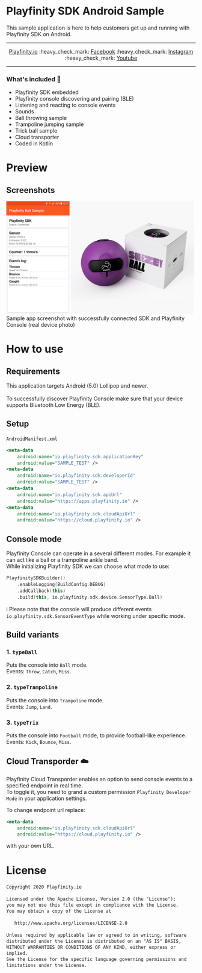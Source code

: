 # Playfinity SDK Android Sample 

This sample application is here to help customers get up and running with Playfinity SDK on Android.

-------

<p align="center">
    <a href="https://playfinity.io/">Playfinity.io</a>
    :heavy_check_mark:
    <a href="https://www.facebook.com/playfinity.io/">Facebook</a>
    :heavy_check_mark:
    <a href="https://www.instagram.com/playfinity_io/">Instagram</a>
    :heavy_check_mark:
    <a href="https://www.youtube.com/channel/UCiJSGEIcw_-OHlYjTOeJ-Ag/featured/">Youtube</a>
</p>

-------

### What's included :rocket:
- Playfinity SDK embedded
- Playfinity console discovering and pairing (BLE)
- Listening and reacting to console events
- Sounds
- Ball throwing sample
- Trampoline jumping sample
- Trick ball sample
- Cloud transporter
- Coded in Kotlin

# Preview

## Screenshots 
![Image](https://github.com/Playfinity/playfinity-recorder-android/blob/master/DEV/screenshots/screenshots_01.png)
Sample app screenshot with successfully connected SDK and Playfinity Console (real device photo)

# How to use

## Requirements 

This application targets Android (5.0) Lollipop and newer.<br><br>
To successfully discover Playfinity Console make sure that your device supports Bluetooth Low Energy (BLE).

## Setup

`AndroidManifest.xml`

```xml
<meta-data
    android:name="io.playfinity.sdk.applicationKey"
    android:value="SAMPLE_TEST" />
<meta-data
    android:name="io.playfinity.sdk.developerId"
    android:value="SAMPLE_TEST" />
<meta-data
    android:name="io.playfinity.sdk.apiUrl"
    android:value="https://apps.playfinity.io" />
<meta-data
    android:name="io.playfinity.sdk.cloudApiUrl"
    android:value="https://cloud.playfinity.io" />
```

## Console mode

Playfinity Console can operate in a several different modes. For example it can act like a ball or a trampoline ankle band.<br>
While initializing Playfinity SDK we can choose what mode to use:

```kotlin
PlayfinitySDKBuilder()
    .enableLogging(BuildConfig.DEBUG)
    .addCallback(this)
    .build(this, io.playfinity.sdk.device.SensorType.Ball)
```

:information_source: Please note that the console will produce different events `io.playfinity.sdk.SensorEventType` while working under specific mode.

## Build variants

### 1. `typeBall`
Puts the console into `Ball` mode.<br>
Events: `Throw`, `Catch`, `Miss`.

### 2. `typeTrampoline`
Puts the console into `Trampoline` mode.<br>
Events: `Jump`, `Land`.

### 3. `typeTrix`
Puts the console into `Football` mode, to provide football-like experience.<br>
Events: `Kick`, `Bounce`, `Miss`.

## Cloud Transporder :cloud:
Playfinity Cloud Transporder enables an option to send console events to a specified endpoint in real time.<br>
To toggle it, you need to grand a custom permission `Playfinity Developer Mode` in your application settings.

To change endpoint url replace:

```xml
<meta-data
    android:name="io.playfinity.sdk.cloudApiUrl"
    android:value="https://cloud.playfinity.io" />
```

with your own URL.

# License

    Copyright 2020 Playfinity.io

    Licensed under the Apache License, Version 2.0 (the "License");
    you may not use this file except in compliance with the License.
    You may obtain a copy of the License at

       http://www.apache.org/licenses/LICENSE-2.0

    Unless required by applicable law or agreed to in writing, software
    distributed under the License is distributed on an "AS IS" BASIS,
    WITHOUT WARRANTIES OR CONDITIONS OF ANY KIND, either express or implied.
    See the License for the specific language governing permissions and
    limitations under the License.
